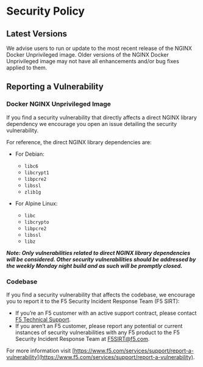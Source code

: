 # Security Policy

## Latest Versions

We advise users to run or update to the most recent release of the NGINX Docker Unprivileged image. Older versions of the NGINX Docker Unprivileged image may not have all enhancements and/or bug fixes applied to them.

## Reporting a Vulnerability

### Docker NGINX Unprivileged Image

If you find a security vulnerability that directly affects a direct NGINX library dependency we encourage you open an issue detailing the security vulnerability.

For reference, the direct NGINX library dependencies are:

- For Debian:
  - `libc6`
  - `libcrypt1`
  - `libpcre2`
  - `libssl`
  - `zlib1g`

- For Alpine Linux:
  - `libc`
  - `libcrypto`
  - `libpcre2`
  - `libssl`
  - `libz`

***Note: Only vulnerabilities related to direct NGINX library dependencies will be considered. Other security vulnerabilities should be addressed by the weekly Monday night build and as such will be promptly closed.***

### Codebase

If you find a security vulnerability that affects the codebase, we encourage you to report it to the F5 Security Incident Response Team (F5 SIRT):

- If you’re an F5 customer with an active support contract, please contact [F5 Technical Support](https://www.f5.com/services/support).
- If you aren’t an F5 customer, please report any potential or current instances of security vulnerabilities with any F5 product to the F5 Security Incident Response Team at <F5SIRT@f5.com>.

For more information visit [https://www.f5.com/services/support/report-a-vulnerability](https://www.f5.com/services/support/report-a-vulnerability).
